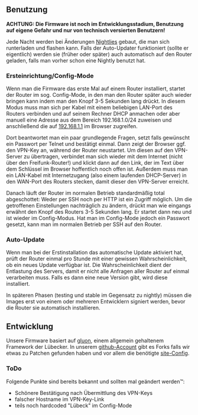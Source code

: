 ## Benutzung

**ACHTUNG: Die Firmware ist noch im Entwicklungsstadium, Benutzung auf eigene Gefahr und nur von technisch versierten Benutzern!**

Jede Nacht werden bei Änderungen [Nightlies](http://wellenfunk.de/firmware/nightly/) gebaut, die man sich runterladen und flashen kann. Falls der Auto-Updater funktioniert (sollte er eigentlich) werden sie (früher oder später) auch automatisch auf den Router geladen, falls man vorher schon eine Nightly benutzt hat.

### Ersteinrichtung/Config-Mode

Wenn man die Firmware das erste Mal auf einem Router installiert, startet der Router im sog. Config-Mode, in den man den Router später auch wieder bringen kann indem man den Knopf 3-5 Sekunden lang drückt. In diesem Modus muss man sich per Kabel mit einem beliebigen LAN-Port des Routers verbinden und auf seinem Rechner DHCP anmachen oder aber manuell eine Adresse aus dem Bereich 192.168.1.0/24 zuweisen und anschließend die auf [192.168.1.1](http://192.168.1.1/) im Browser zugreifen.

Dort beantwortet man ein paar grundlegende Fragen, setzt falls gewünscht ein Passwort per Telnet und bestätigt einmal. Dann zeigt der Browser ggf. den VPN-Key an, während der Router neustartet. Um diesen auf den VPN-Server zu übertragen, verbindet man sich wieder mit dem Internet (nicht über den Freifunk-Router!) und klickt dann auf den Link, der im Text über dem Schlüssel im Browser hoffentlich noch offen ist. Außerdem muss man ein LAN-Kabel mit Internetzugang (also einem laufenden DHCP-Server) in den WAN-Port des Routers stecken, damit dieser den VPN-Server erreicht.

Danach läuft der Router im normalen Betrieb standardmäßig total abgeschottet: Weder per SSH noch per HTTP ist ein Zugriff möglich. Um die getroffenen Einstellungen nachträglich zu ändern, drückt man wie eingangs erwähnt den Knopf des Routers 3-5 Sekunden lang. Er startet dann neu und ist wieder im Config-Modus. Hat man im Config-Mode jedoch ein Passwort gesetzt, kann man im normalen Betrieb per SSH auf den Router.

### Auto-Update

Wenn man bei der Erstinstallation das automatische Update aktiviert hat, prüft der Router einmal pro Stunde mit einer gewissen Wahrscheinlichkeit, ob ein neues Update verfügbar ist. Die Wahrscheinlichkeit dient der Entlastung des Servers, damit er nicht alle Anfragen aller Router auf einmal verarbeiten muss. Falls es dann eine neue Version gibt, wird diese installiert.

In späteren Phasen (testing und stable im Gegensatz zu nightly) müssen die Images erst von einem oder mehreren Entwicklern signiert werden, bevor die Router sie automatisch installieren.

## Entwicklung

Unsere Firmware basiert auf [gluon](https://github.com/freifunk-gluon/gluon), einem allgemein gehaltenem Framework der Lübecker. In unserem [github-Account](https://github.com/FreifunkBremen/) gibt es Forks falls wir etwas zu Patchen gefunden haben und vor allem die benötigte [site-Config](https://github.com/FreifunkBremen/gluon-site-ffhb).

### ToDo

Folgende Punkte sind bereits bekannt und sollten mal geändert werden™:

* Schönere Bestätigung nach Übermittlung des VPN-Keys
* falscher Hostname im VPN-Key-Link
* teils noch hardcoded "Lübeck" im Config-Mode